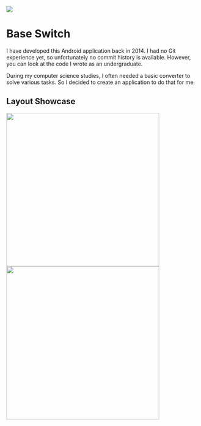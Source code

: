 ![](https://github.com/vlmaier/base-switch/actions/workflows/build.yml/badge.svg)

# Base Switch

I have developed this Android application back in 2014. I had no Git experience yet, so unfortunately no commit history is available. However, you can look at the code I wrote as an undergraduate.

During my computer science studies, I often needed a basic converter to solve various tasks. So I decided to create an application to do that for me.

## Layout Showcase

<p float="left">
  <img src="https://user-images.githubusercontent.com/18353152/209479663-5ed570ff-1727-457d-a6cf-962d2517848c.png" width="400"/>
  <img src="https://user-images.githubusercontent.com/18353152/209479664-53521761-1db6-4cf3-8b20-b37da7292183.png" width="400"/>
</p>
